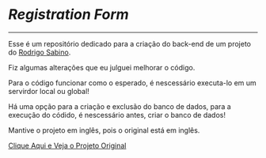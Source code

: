 # __*Registration Form*__

---

Esse é um repositório dedicado para a criação do back-end de um projeto do [Rodrigo Sabino](https://github.com/sabinorodrigo).

Fiz algumas alterações que eu julguei melhorar o código.

Para o código funcionar como o esperado, é nescessário executa-lo em um servirdor local ou global!

Há uma opção para a criação e exclusão do banco de dados, para a execução do códido, é nescessário antes, criar o banco de dados!

Mantive o projeto em inglês, pois o original está em inglês.

[Clique Aqui e Veja o Projeto Original](https://github.com/sabinorodrigo/resgistration-form)
